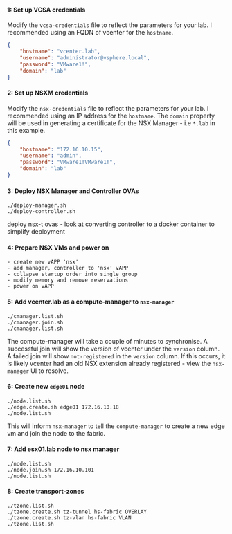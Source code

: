 #### 1: Set up VCSA credentials
Modify the `vcsa-credentials` file to reflect the parameters for your lab.
I recommended using an FQDN of vcenter for the `hostname`.

```json
{
	"hostname": "vcenter.lab",
	"username": "administrator@vsphere.local",
	"password": "VMware1!",
	"domain": "lab"
}
```

#### 2: Set up NSXM credentials
Modify the `nsx-credentials` file to reflect the parameters for your lab. I recommended using an IP address for the `hostname`.
The `domain` property will be used in generating a certificate for the NSX Manager - i.e `*.lab` in this example.

```json
{
	"hostname": "172.16.10.15",
	"username": "admin",
	"password": "VMware1!VMware1!",
	"domain": "lab"
}
```

#### 3: Deploy NSX Manager and Controller OVAs
```shell
./deploy-manager.sh
./deploy-controller.sh
```

deploy nsx-t ovas - look at converting controller to a docker container to simplify deployment

#### 4: Prepare NSX VMs and power on
```shell
- create new vAPP 'nsx'
- add manager, controller to 'nsx' vAPP
- collapse startup order into single group
- modify memory and remove reservations
- power on vAPP
```

#### 5: Add vcenter.lab as a compute-manager to `nsx-manager`
```shell
./cmanager.list.sh
./cmanager.join.sh
./cmanager.list.sh
```

The compute-manager will take a couple of minutes to synchronise.
A successful join will show the version of vcenter under the `version` column.
A failed join will show `not-registered` in the `version` column.
If this occurs, it is likely vcenter had an old NSX extension already registered - view the `nsx-manager` UI to resolve.

#### 6: Create new `edge01` node 
```shell
./node.list.sh
./edge.create.sh edge01 172.16.10.18
./node.list.sh
```

This will inform `nsx-manager` to tell the `compute-manager` to create a new edge vm and join the node to the fabric.

#### 7: Add esx01.lab node to nsx manager
```shell
./node.list.sh
./node.join.sh 172.16.10.101
./node.list.sh
```

#### 8: Create transport-zones
```shell
./tzone.list.sh
./tzone.create.sh tz-tunnel hs-fabric OVERLAY
./tzone.create.sh tz-vlan hs-fabric VLAN
./tzone.list.sh
```

